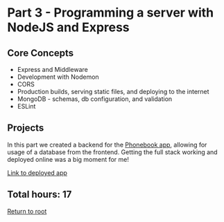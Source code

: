 # Part 3 - Programming a server with NodeJS and Express

## Core Concepts

- Express and Middleware
- Development with Nodemon
- CORS
- Production builds, serving static files, and deploying to the internet
- MongoDB - schemas, db configuration, and validation
- ESLint

## Projects

In this part we created a backend for the [Phonebook app](https://github.com/jcmsmith/Full-Stack-open/tree/main/Part2/phonebook), allowing for usage of a database from the frontend. Getting the full stack working and deployed online was a big moment for me!

[Link to deployed app](http://nameless-oasis-59400.herokuapp.com/)

## Total hours: 17

[Return to root](https://github.com/jcmsmith/Full-Stack-open)
